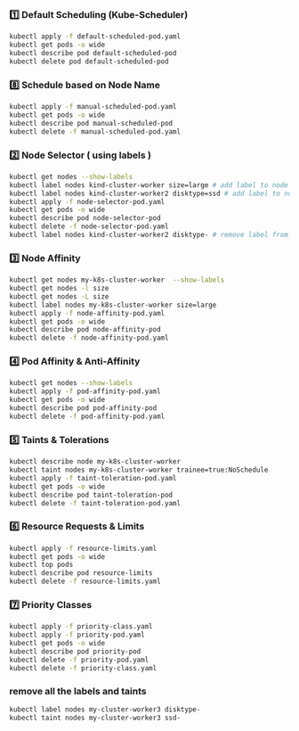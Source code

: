 

### 1️⃣ Default Scheduling (Kube-Scheduler)

```bash
kubectl apply -f default-scheduled-pod.yaml
kubectl get pods -o wide
kubectl describe pod default-scheduled-pod
kubectl delete pod default-scheduled-pod
```

### 8️⃣ Schedule based on Node Name

```bash
kubectl apply -f manual-scheduled-pod.yaml
kubectl get pods -o wide
kubectl describe pod manual-scheduled-pod
kubectl delete -f manual-scheduled-pod.yaml
```

### 2️⃣ Node Selector ( using labels )
```bash
kubectl get nodes --show-labels
kubectl label nodes kind-cluster-worker size=large # add label to node
kubectl label nodes kind-cluster-worker2 disktype=ssd # add label to node
kubectl apply -f node-selector-pod.yaml
kubectl get pods -o wide
kubectl describe pod node-selector-pod
kubectl delete -f node-selector-pod.yaml
kubectl label nodes kind-cluster-worker2 disktype- # remove label from node
```


### 3️⃣ Node Affinity

```bash
kubectl get nodes my-k8s-cluster-worker  --show-labels
kubectl get nodes -l size
kubectl get nodes -L size
kubectl label nodes my-k8s-cluster-worker size=large
kubectl apply -f node-affinity-pod.yaml
kubectl get pods -o wide
kubectl describe pod node-affinity-pod
kubectl delete -f node-affinity-pod.yaml
```

### 4️⃣ Pod Affinity & Anti-Affinity


```bash
kubectl get nodes --show-labels
kubectl apply -f pod-affinity-pod.yaml
kubectl get pods -o wide
kubectl describe pod pod-affinity-pod
kubectl delete -f pod-affinity-pod.yaml
```

### 5️⃣ Taints & Tolerations

```bash
kubectl describe node my-k8s-cluster-worker
kubectl taint nodes my-k8s-cluster-worker trainee=true:NoSchedule
kubectl apply -f taint-toleration-pod.yaml
kubectl get pods -o wide
kubectl describe pod taint-toleration-pod
kubectl delete -f taint-toleration-pod.yaml
```





### 6️⃣ Resource Requests & Limits

```bash
kubectl apply -f resource-limits.yaml
kubectl get pods -o wide
kubectl top pods
kubectl describe pod resource-limits
kubectl delete -f resource-limits.yaml

```


### 7️⃣ Priority Classes

```bash
kubectl apply -f priority-class.yaml
kubectl apply -f priority-pod.yaml
kubectl get pods -o wide
kubectl describe pod priority-pod
kubectl delete -f priority-pod.yaml
kubectl delete -f priority-class.yaml
```


### remove all the labels and taints

```bash
kubectl label nodes my-cluster-worker3 disktype-
kubectl taint nodes my-cluster-worker3 ssd-
```